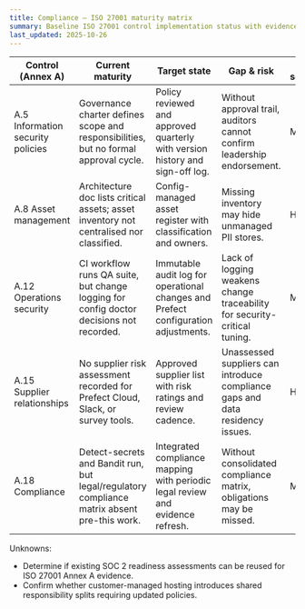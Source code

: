 ```yaml
---
title: Compliance — ISO 27001 maturity matrix
summary: Baseline ISO 27001 control implementation status with evidence links, owners, and remediation hooks.
last_updated: 2025-10-26
---
```


| Control (Annex A)                 | Current maturity                                                                            | Target state                                                                       | Gap & risk                                                                    | Risk severity | Evidence                                                                                                                                                      | Control owner          | Remediation                                                                                     |
| --------------------------------- | ------------------------------------------------------------------------------------------- | ---------------------------------------------------------------------------------- | ----------------------------------------------------------------------------- | ------------- | ------------------------------------------------------------------------------------------------------------------------------------------------------------- | ---------------------- | ----------------------------------------------------------------------------------------------- |
| A.5 Information security policies | Governance charter defines scope and responsibilities, but no formal approval cycle.        | Policy reviewed and approved quarterly with version history and sign-off log.      | Without approval trail, auditors cannot confirm leadership endorsement.       | Medium        | [`docs/governance/project-charter.md`](../../governance/project-charter.md).                                                                                  | Leadership             | [Backlog: ISO27001-001](../remediation-backlog.md#iso27001-001-establish-policy-approval-cycle) |
| A.8 Asset management              | Architecture doc lists critical assets; asset inventory not centralised nor classified.     | Config-managed asset register with classification and owners.                      | Missing inventory may hide unmanaged PII stores.                              | High          | [`docs/explanations/architecture.md`](../../explanations/architecture.md); asset register to live under `data/inventory/asset-register.yaml`.                 | Security & Platform    | [Backlog: ISO27001-002](../remediation-backlog.md#iso27001-002-build-asset-register)            |
| A.12 Operations security          | CI workflow runs QA suite, but change logging for config doctor decisions not recorded.     | Immutable audit log for operational changes and Prefect configuration adjustments. | Lack of logging weakens change traceability for security-critical tuning.     | Medium        | [`.github/workflows/process-data.yml`](../../../.github/workflows/process-data.yml); [`apps/data-platform/hotpass/config_doctor.py`](../../../apps/data-platform/hotpass/config_doctor.py). | Engineering            | [Backlog: ISO27001-003](../remediation-backlog.md#iso27001-003-extend-ops-logging)              |
| A.15 Supplier relationships       | No supplier risk assessment recorded for Prefect Cloud, Slack, or survey tools.             | Approved supplier list with risk ratings and review cadence.                       | Unassessed suppliers can introduce compliance gaps and data residency issues. | High          | [`docs/metrics/metrics-plan.md`](../../metrics/metrics-plan.md) assumptions; supplier register to be documented at `docs/governance/supplier-register.md`.    | Procurement & Security | [Backlog: ISO27001-004](../remediation-backlog.md#iso27001-004-define-supplier-risk-register)   |
| A.18 Compliance                   | Detect-secrets and Bandit run, but legal/regulatory compliance matrix absent pre-this work. | Integrated compliance mapping with periodic legal review and evidence refresh.     | Without consolidated compliance matrix, obligations may be missed.            | Medium        | This document set; QA command history in `Next_Steps.md`.                                                                                                     | Compliance             | [Backlog: ISO27001-005](../remediation-backlog.md#iso27001-005-schedule-legal-reviews)          |

Unknowns:

- Determine if existing SOC 2 readiness assessments can be reused for ISO 27001 Annex A evidence.
- Confirm whether customer-managed hosting introduces shared responsibility splits requiring updated policies.
